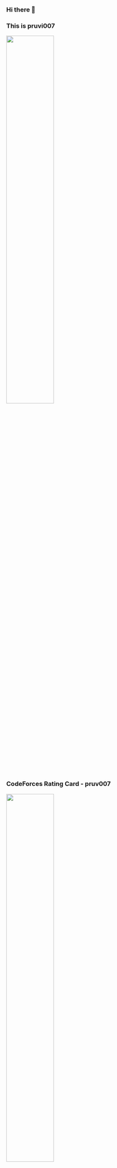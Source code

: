 ### Hi there 👋
### This is pruvi007

<img width='50%' src='https://github-readme-stats.vercel.app/api?username=pruvi007&&show_icons=true&title_color=ffffff&icon_color=bb2acf&text_color=daf7dc&bg_color=151515'>

### CodeForces Rating Card - pruv007
<img width='50%' src = 'https://pruvi007-apis.herokuapp.com/CF/pruv007' />
